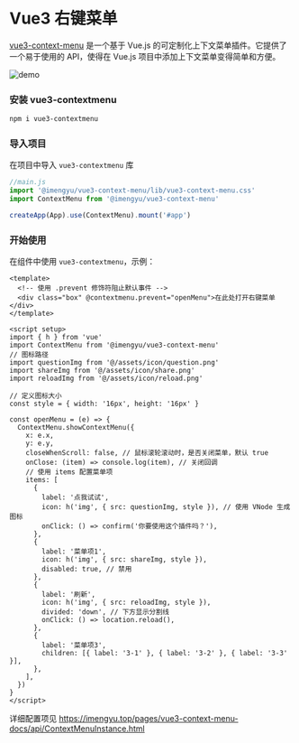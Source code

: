 # Vue3 右键菜单

[vue3-context-menu](https://imengyu.top/pages/vue3-context-menu-docs/) 是一个基于 Vue.js 的可定制化上下文菜单插件。它提供了一个易于使用的 API，使得在 Vue.js 项目中添加上下文菜单变得简单和方便。

<img src="/md/vue3-contextmenu-demo.png" alt="demo"/>

### 安装 vue3-contextmenu

```bash
npm i vue3-contextmenu
```

### 导入项目

在项目中导入 `vue3-contextmenu` 库

```js
//main.js
import '@imengyu/vue3-context-menu/lib/vue3-context-menu.css'
import ContextMenu from '@imengyu/vue3-context-menu'

createApp(App).use(ContextMenu).mount('#app')
```

### 开始使用

在组件中使用 `vue3-contextmenu`，示例：

<ContextMenu />

```vue
<template>
  <!-- 使用 .prevent 修饰符阻止默认事件 -->
  <div class="box" @contextmenu.prevent="openMenu">在此处打开右键菜单</div>
</template>

<script setup>
import { h } from 'vue'
import ContextMenu from '@imengyu/vue3-context-menu'
// 图标路径
import questionImg from '@/assets/icon/question.png'
import shareImg from '@/assets/icon/share.png'
import reloadImg from '@/assets/icon/reload.png'

// 定义图标大小
const style = { width: '16px', height: '16px' }

const openMenu = (e) => {
  ContextMenu.showContextMenu({
    x: e.x,
    y: e.y,
    closeWhenScroll: false, // 鼠标滚轮滚动时，是否关闭菜单，默认 true
    onClose: (item) => console.log(item), // 关闭回调
    // 使用 items 配置菜单项
    items: [
      {
        label: '点我试试',
        icon: h('img', { src: questionImg, style }), // 使用 VNode 生成图标
        onClick: () => confirm('你要使用这个插件吗？'),
      },
      {
        label: '菜单项1',
        icon: h('img', { src: shareImg, style }),
        disabled: true, // 禁用
      },
      {
        label: '刷新',
        icon: h('img', { src: reloadImg, style }),
        divided: 'down', // 下方显示分割线
        onClick: () => location.reload(),
      },
      {
        label: '菜单项3',
        children: [{ label: '3-1' }, { label: '3-2' }, { label: '3-3' }],
      },
    ],
  })
}
</script>
```

详细配置项见 https://imengyu.top/pages/vue3-context-menu-docs/api/ContextMenuInstance.html

<script setup>
import ContextMenu from '../components/vue3-contextmenu.vue'
</script>
